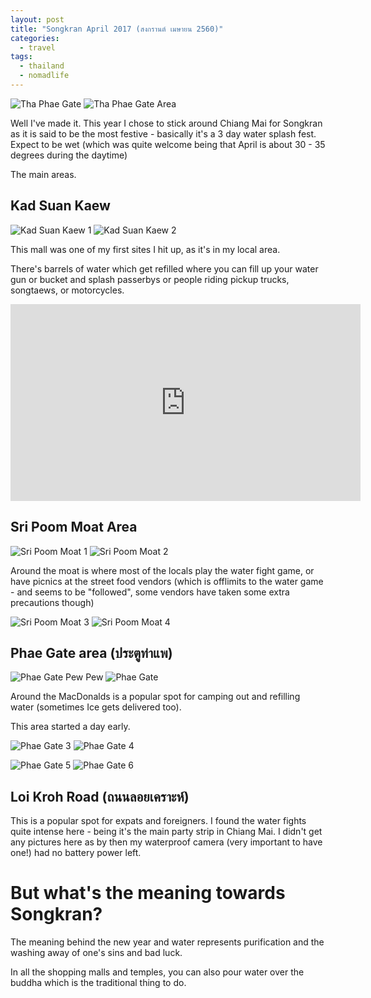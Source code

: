 ```yaml
---
layout: post
title: "Songkran April 2017 (สงกรานต์ เมษายน 2560)"
categories:
  - travel
tags:
  - thailand
  - nomadlife
---
```


![Tha Phae Gate](https://images.itinerantfoodie.com/uploads/songkran-2560/IMG_5440.png)
![Tha Phae Gate Area](https://images.itinerantfoodie.com/uploads/songkran-2560/YDXJ0634.jpg)

Well I've made it. This year I chose to stick around Chiang Mai for Songkran as it is said to be the most festive - basically it's a 3 day water splash fest. Expect to be wet (which was quite welcome being that April is about 30 - 35 degrees during the daytime)

The main areas.

## Kad Suan Kaew

![Kad Suan Kaew 1](https://images.itinerantfoodie.com/uploads/songkran-2560/YDXJ0544.jpg)
![Kad Suan Kaew 2](https://images.itinerantfoodie.com/uploads/songkran-2560/YDXJ0634.jpg)

This mall was one of my first sites I hit up, as it's in my local area.

There's barrels of water which get refilled where you can fill up your water gun or bucket and splash passerbys or people riding pickup trucks, songtaews, or motorcycles.

<iframe width="560" height="315" src="https://www.youtube.com/embed/videoseries?list=PLPqvxnIGfYVQWSHhDL6ud6txKBajuDr3u" frameborder="0" allowfullscreen></iframe>


## Sri Poom Moat Area

![Sri Poom Moat 1](https://images.itinerantfoodie.com/uploads/songkran-2560/YDXJ0560.jpg)
![Sri Poom Moat 2](https://images.itinerantfoodie.com/uploads/songkran-2560/YDXJ0562.jpg)

Around the moat is where most of the locals play the water fight game, or have picnics at the street food vendors (which is offlimits to the water game - and seems to be "followed", some vendors have taken some extra precautions though)

![Sri Poom Moat 3](https://images.itinerantfoodie.com/uploads/songkran-2560/YDXJ0568.jpg)
![Sri Poom Moat 4](https://images.itinerantfoodie.com/uploads/songkran-2560/YDXJ0569.jpg)


## Phae Gate area (ประตูท่าแพ)

![Phae Gate Pew Pew](https://images.itinerantfoodie.com/uploads/songkran-2560/pewpew.jpg)
![Phae Gate](https://images.itinerantfoodie.com/uploads/songkran-2560/YDXJ0574.jpg)

Around the MacDonalds is a popular spot for camping out and refilling water (sometimes Ice gets delivered too).

This area started a day early.

![Phae Gate 3](https://images.itinerantfoodie.com/uploads/songkran-2560/YDXJ0604.jpg)
![Phae Gate 4](https://images.itinerantfoodie.com/uploads/songkran-2560/YDXJ0606.jpg)

![Phae Gate 5](https://images.itinerantfoodie.com/uploads/songkran-2560/YDXJ0610.jpg)
![Phae Gate 6](https://images.itinerantfoodie.com/uploads/songkran-2560/YDXJ0611.jpg)

## Loi Kroh Road (ถนนลอยเคราะห์)

This is a popular spot for expats and foreigners. I found the water fights quite intense here - being it's the main party strip in Chiang Mai. I didn't get any pictures here as by then my waterproof camera (very important to have one!) had no battery power left.

# But what's the meaning towards Songkran?

The meaning behind the new year and water represents purification and the washing away of one's sins and bad luck.

In all the shopping malls and temples, you can also pour water over the buddha which is the traditional thing to do.
